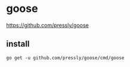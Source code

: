 # goose
https://github.com/pressly/goose

## install
```
go get -u github.com/pressly/goose/cmd/goose
```


